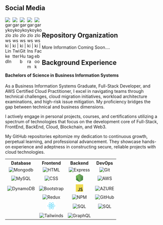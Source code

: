 

<h2 color="blue">Social Media</h2>
<a href="https://www.linkedin.com/in/gary-kozlowski-825053138/"><img align="left" alt="garykozlowski | LinkedIn" width="24px" src="https://cdn.jsdelivr.net/npm/simple-icons@v3/icons/linkedin.svg" /></a>
<a href="https://twitter.com/GaryKozlowski1"><img align="left" alt="garykozlowski | Twitter" width="24px" src="https://cdn.jsdelivr.net/npm/simple-icons@v3/icons/twitter.svg" /></a>
<a href="https://github.com/gkozlowskidesign"><img align="left" alt="garykozlowski | GitHub" width="24px" src="https://cdn.jsdelivr.net/npm/simple-icons@v3/icons/github.svg" /></a>
<a href="https://www.instagram.com/garykozlowski1/?next=%2Fgary_kozlowski1%2F"><img align="left" alt="garykozlowski | Instagram" width="24px" src="https://cdn.jsdelivr.net/npm/simple-icons@v3/icons/instagram.svg" /></a>
<a href="https://www.facebook.com/garyjr.kozlowski/"><img align="left" alt="garykozlowski | Facebook" width="24px" src="https://cdn.jsdelivr.net/npm/simple-icons@v3/icons/facebook.svg" /></a>


<br>

<h2 color="blue">Repository Organization</h2>
<p>More Information Coming Soon....</p>


<h2 color="blue">Background Experience</h2>

<h4 color="green">Bachelors of Science in Business Information Systems</h4>

<p>As a Business Information Systems Graduate, Full-Stack Developer, and AWS Certified Cloud Practitioner, I excel in navigating teams through technical challenges, cloud migration initiatives, workload architecture examinations, and high-risk issue mitigation. My proficiency bridges the gap between technical and business dimensions.
</p>

<p>I actively engage in personal projects, courses, and certifications utilizing a 
  spectrum of technologies that focus on the development core of Full-Stack, FrontEnd, BackEnd, Cloud, Blockchain, and Web3.
</p>

<p>My GitHub repositories epitomize my dedication to continuous growth, perpetual learning, and professional advancement. 
  They showcase hands-on experience and adeptness in constructing secure, reliable projects with cloud technologies.</p>



<table padding="20px">
<tr>
<th color="green">Database</th>
<th color="green">Frontend</th>
<th color="green">Backend</th>
<th color="green">DevOps</th>
</tr>
  
<tr>
<td align="center">
<img alt="Mongodb" width="26px" src="https://www.svgrepo.com/show/331488/mongodb.svg" />
</td>
<td align="center" >
<img alt="HTML" width="26px" src="https://upload.wikimedia.org/wikipedia/commons/thumb/6/61/HTML5_logo_and_wordmark.svg/1200px-HTML5_logo_and_wordmark.svg.png" />
</td>
<td align="center">
<img alt="Express" width="26px" 
src="https://upload.wikimedia.org/wikipedia/commons/thumb/8/88/Status_iucn_EX_icon.svg/480px-Status_iucn_EX_icon.svg.png" />
</td>
<td align="center">
<img alt="Git" width="24px" 
src="https://avatars.githubusercontent.com/u/18133?s=200&v=4" />
</td>
</tr>

<tr>
<td align="center" >
<img alt="MySQL" width="28px" src="https://play-lh.googleusercontent.com/BXzgnDx84yskYrBdGOQ7zkEI004SdjNfoX-ltpqWjx3f6qOHIS0rDPwDWWvnHaE24Ruc" />
</td>
<td align="center" >
<img alt="CSS" width="26px" src="https://cdn-icons-png.flaticon.com/512/5968/5968242.png" />
</td>
<td align="center">
<img alt="Node" width="26px" src="https://raw.githubusercontent.com/github/explore/80688e429a7d4ef2fca1e82350fe8e3517d3494d/topics/nodejs/nodejs.png" />
</td>
<td align="center">
<img alt="AWS" width="26px" 
src="https://static-00.iconduck.com/assets.00/aws-icon-512x512-hniukvcn.png" 
/>
</td>
</tr>


<tr>
<td align="center">
  <img alt="DynamoDB" width="22px" src="https://static-00.iconduck.com/assets.00/aws-dynamodb-icon-454x512-53ebjxww.png" />
</td>
<td align="center">
<img alt="Bootstrap" width="26px" src="https://github.com/gkozlowskidesign/gkozlowskidesign/assets/82541715/19bf9333-88e9-4dc3-95ce-de0d3cb25457" />
  </td>
<td align="center">
<img alt="JavaScript" width="24px"       src="https://raw.githubusercontent.com/github/explore/80688e429a7d4ef2fca1e82350fe8e3517d3494d/topics/javascript/javascript.png"/>
</td>
<td align="center">
<img alt="AZURE" width="26px" 
src="https://cdn.icon-icons.com/icons2/2407/PNG/512/azure_icon_146223.png" 
/>
</td>
</tr>

<tr>
<td align="center"></td>

<td align="center">
<img  alt="Redux" width="26px" src="https://img.icons8.com/color/480/redux.png" />
</td>
<td align="center">
<img alt="NPM" width="26px" src="https://static-00.iconduck.com/assets.00/npm-icon-512x512-qtfdrf37.png" /> 
</td>

<td align="center">
<img alt="GitHub" width="30px" src="https://creazilla-store.fra1.digitaloceanspaces.com/icons/3204980/logo-github-icon-md.png"/>
</td>
</tr>

<tr>
<td align="center"></td>
<td align="center">
<img  alt="React" width="30px" src="https://raw.githubusercontent.com/github/explore/80688e429a7d4ef2fca1e82350fe8e3517d3494d/topics/react/react.png" />
</td>
<td align="center">
<img alt="SQL" width="46px" src="https://i0.wp.com/learn.onemonth.com/wp-content/uploads/2019/07/image2-1.png?fit=600%2C315&ssl=1" />
</td>
<td align="center"><img alt="SQL" width="36px" src="https://w7.pngwing.com/pngs/254/295/png-transparent-continuous-integration-software-deployment-software-testing-ci-cd-agile-software-development-others-blue-text-trademark.png" /></td>
</tr>

<tr>
<td align="center"></td>
<td align="center">
<img alt="Tailwinds" width="26px" src="https://upload.wikimedia.org/wikipedia/commons/thumb/d/d5/Tailwind_CSS_Logo.svg/1200px-Tailwind_CSS_Logo.svg.png" /> 
</td>
<td align="center"><img alt="GraphQL" width="26px" src="https://upload.wikimedia.org/wikipedia/commons/thumb/1/17/GraphQL_Logo.svg/1200px-GraphQL_Logo.svg.png" /></td>
<td align="center"></td>
</tr>
</table>





 


  

    
 
 

